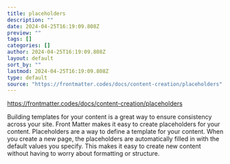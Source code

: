 ```yaml
---
title: placeholders
description: ""
date: 2024-04-25T16:19:09.808Z
preview: ""
tags: []
categories: []
author: 2024-04-25T16:19:09.808Z
layout: default
sort_by: ""
lastmod: 2024-04-25T16:19:09.808Z
type: default
source: "https://frontmatter.codes/docs/content-creation/placeholders"
---
```


https://frontmatter.codes/docs/content-creation/placeholders

Building templates for your content is a great way to ensure consistency across your site. Front Matter makes it easy to create placeholders for your content. Placeholders are a way to define a template for your content. When you create a new page, the placeholders are automatically filled in with the default values you specify. This makes it easy to create new content without having to worry about formatting or structure.
